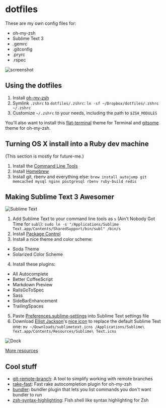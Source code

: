 dotfiles
========

These are my own config files for:

- oh-my-zsh
- Sublime Text 3
- .gemrc
- .gitconfig
- .pryrc
- .rspec

![screenshot](https://raw.github.com/KevinBongart/gitsome/master/screenshot.png)

Using the dotfiles
------------------

1. Install [oh-my-zsh](https://github.com/robbyrussell/oh-my-zsh)
2. Symlink `.zshrc` to `dotfiles/.zshrc`: `ln -sf ~/Dropbox/dotfiles/.zshrc ~/.zshrc`
3. Customize `~/.zshrc` to your needs, including the path to `$ZSH_MODULES`

You'll also want to install this [flat-terminal](https://github.com/KevinBongart/flat-terminal) theme for Terminal and [gitsome](https://github.com/KevinBongart/gitsome) theme for oh-my-zsh.

Turning OS X install into a Ruby dev machine
--------------------------------------------

(This section is mostly for future-me.)

1. Install the [Command Line Tools](https://developer.apple.com/downloads)
2. Install [Homebrew](http://brew.sh)
3. Install git, rbenv and everything else: `brew install autojump git memcached mysql nginx postgresql rbenv ruby-build redis`

Making Sublime Text 3 Awesomer
------------------------------

![Sublime Text](http://f.cl.ly/items/3A1p1u0S1w2U3i0c0n0H/sublime_screenshot.png)

1. Add Sublime Text to your command line tools as `s` (Ain't Nobody Got Time for `subl`): `sudo ln -s "/Applications/Sublime Text.app/Contents/SharedSupport/bin/subl" /bin/s`        
2. Install [Package Control](https://sublime.wbond.net/installation)
3. Install a nice theme and color scheme:
  - Soda Theme
  - Solarized Color Scheme
4. Install these plugins:
  - All Autocomplete
  - Better CoffeeScript
  - Markdown Preview
  - RailsGoToSpec
  - Sass
  - SideBarEnhancement
  - TrailingSpaces
5. Paste [Preferences.sublime-settings](https://github.com/KevinBongart/dotfiles/blob/master/Preferences.sublime-settings) into Sublime Text settings file
6. Download [Elliot Jackson](http://dribbble.com/shots/872166-Sublime-Text-2-Replacement-Icon)'s [nice icon](http://cl.ly/Sgqw) to replace the default Sublime Text one: `mv ~/Downloads/sublimetext.icns /Applications/Sublime\ Text.app/Contents/Resources/Sublime\ Text.icns`

![Dock](http://f.cl.ly/items/3p1k260E28123c3h1R2Y/dock.png)

[More resources](http://blog.alexmaccaw.com/sublime-text)

Cool stuff
----------

- [git-remote-branch](https://github.com/webmat/git_remote_branch): A tool to simplify working with remote branches
- [rake-fast](https://github.com/KevinBongart/rake-fast): Fast rake autocompletion plugin for oh-my-zsh
- [bundler](https://github.com/KevinBongart/bundler): bundler plugin that lets you list commands you don't want bundler to run
- [zsh-syntax-highlighting](https://github.com/zsh-users/zsh-syntax-highlighting): Fish shell like syntax highlighting for Zsh
